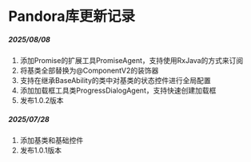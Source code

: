# Pandora库更新记录

##### 2025/08/08
1. 添加Promise的扩展工具PromiseAgent，支持使用RxJava的方式来订阅
2. 将基类全部替换为@ComponentV2的装饰器
3. 支持在继承BaseAbility的类中对基类的状态控件进行全局配置
4. 添加加载框工具类ProgressDialogAgent，支持快速创建加载框
5. 发布1.0.2版本

##### 2025/07/28
1. 添加基类和基础控件
2. 发布1.0.1版本
